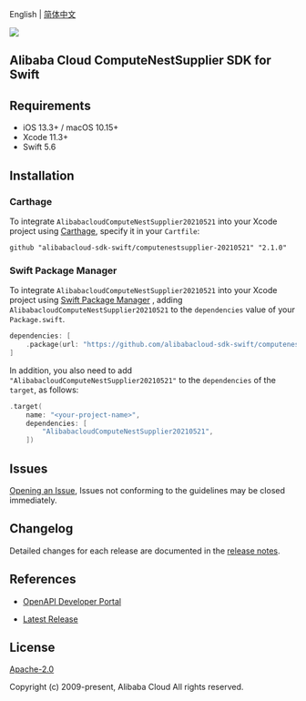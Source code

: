 English | [简体中文](README-CN.md)

![](https://aliyunsdk-pages.alicdn.com/icons/AlibabaCloud.svg)

## Alibaba Cloud ComputeNestSupplier SDK for Swift

## Requirements

- iOS 13.3+ / macOS 10.15+
- Xcode 11.3+
- Swift 5.6

## Installation

### Carthage

To integrate `AlibabacloudComputeNestSupplier20210521` into your Xcode project using [Carthage](https://github.com/Carthage/Carthage), specify it in your `Cartfile`:

```ogdl
github "alibabacloud-sdk-swift/computenestsupplier-20210521" "2.1.0"
```

### Swift Package Manager

To integrate `AlibabacloudComputeNestSupplier20210521` into your Xcode project using [Swift Package Manager](https://swift.org/package-manager/) , adding `AlibabacloudComputeNestSupplier20210521` to the `dependencies` value of your `Package.swift`.

```swift
dependencies: [
    .package(url: "https://github.com/alibabacloud-sdk-swift/computenestsupplier-20210521.git", from: "2.1.0")
]
```

In addition, you also need to add `"AlibabacloudComputeNestSupplier20210521"` to the `dependencies` of the `target`, as follows:

```swift
.target(
    name: "<your-project-name>",
    dependencies: [
        "AlibabacloudComputeNestSupplier20210521",
    ])
```

## Issues

[Opening an Issue](https://github.com/alibabacloud-sdk-swift/computenestsupplier-20210521/issues/new), Issues not conforming to the guidelines may be closed immediately.

## Changelog

Detailed changes for each release are documented in the [release notes](./ChangeLog.txt).

## References

* [OpenAPI Developer Portal](https://next.api.alibabacloud.com/home)
- [Latest Release](https://github.com/alibabacloud-sdk-swift/computenestsupplier-20210521)

## License

[Apache-2.0](http://www.apache.org/licenses/LICENSE-2.0)

Copyright (c) 2009-present, Alibaba Cloud All rights reserved.
